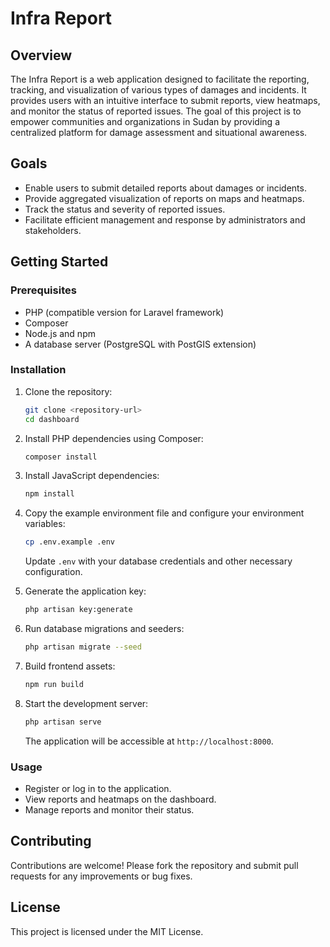 # Infra Report

## Overview

The Infra Report is a web application designed to facilitate the reporting, tracking, and visualization of various types of damages and incidents. It provides users with an intuitive interface to submit reports, view heatmaps, and monitor the status of reported issues. The goal of this project is to empower communities and organizations in Sudan by providing a centralized platform for damage assessment and situational awareness.

## Goals

- Enable users to submit detailed reports about damages or incidents.
- Provide aggregated visualization of reports on maps and heatmaps.
- Track the status and severity of reported issues.
- Facilitate efficient management and response by administrators and stakeholders.

## Getting Started

### Prerequisites

- PHP (compatible version for Laravel framework)
- Composer
- Node.js and npm
- A database server (PostgreSQL with PostGIS extension)

### Installation

1. Clone the repository:

    ```bash
    git clone <repository-url>
    cd dashboard
    ```

2. Install PHP dependencies using Composer:

    ```bash
    composer install
    ```

3. Install JavaScript dependencies:

    ```bash
    npm install
    ```

4. Copy the example environment file and configure your environment variables:

    ```bash
    cp .env.example .env
    ```

    Update `.env` with your database credentials and other necessary configuration.

5. Generate the application key:

    ```bash
    php artisan key:generate
    ```

6. Run database migrations and seeders:

    ```bash
    php artisan migrate --seed
    ```

7. Build frontend assets:

    ```bash
    npm run build
    ```

8. Start the development server:
    ```bash
    php artisan serve
    ```
    The application will be accessible at `http://localhost:8000`.

### Usage

- Register or log in to the application.
- View reports and heatmaps on the dashboard.
- Manage reports and monitor their status.

## Contributing

Contributions are welcome! Please fork the repository and submit pull requests for any improvements or bug fixes.

## License

This project is licensed under the MIT License.
